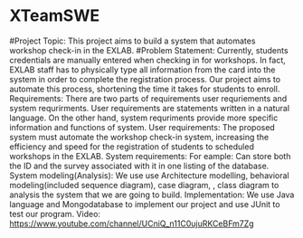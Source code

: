 # XTeamSWE
#Project Topic:
This project aims to build a system that automates workshop check-in in the EXLAB.
#Problem Statement:
Currently, students credentials are manually entered when checking in for workshops. In fact, EXLAB staff has to physically type all information from the card into the system in order to complete the registration process. Our project aims to automate this process, shortening the time it takes for students to enroll.
Requirements:
There are two parts of requirements user requriements and system requrirments. User requirements are statements written in a natural language. On the other hand, system requriments provide more specific information and functions of system.
User requirements:
The proposed system must automate the workshop check-in system, increasing the efficiency and speed for the registration of students to scheduled workshops in the EXLAB.
System requirements:
For eample: Can store both the ID and the survey associated with it in one listing of the database.
System modeling(Analysis):
We use use Architecture modelling, behavioral modeling(included sequence diagram), case diagram, , class diagram to analysis the system that we are going to build.
Implementation:
We use Java language and Mongodatabase to implement our project and use JUnit to test our program.
Video:
https://www.youtube.com/channel/UCniQ_n11C0ujuRKCeBFm7Zg 
